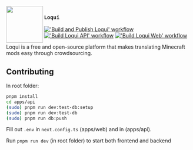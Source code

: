 <img src="./docs/assets/icon.svg" width="100px" align="left">

### `Loqui`

[!['Build and Publish Loqui' workflow](https://github.com/The-Loqui-Project/Loqui/actions/workflows/build_and_publish_image.yml/badge.svg?branch=dev)](https://github.com/The-Loqui-Project/Loqui/actions/workflows/build_and_publish_image.yml)
[!['Build Loqui API' workflow](https://github.com/The-Loqui-Project/Loqui/actions/workflows/build_api.yml/badge.svg?branch=dev)](https://github.com/The-Loqui-Project/Loqui/actions/workflows/build_api.yml)
[!['Build Loqui Web' workflow](https://github.com/The-Loqui-Project/Loqui/actions/workflows/build_web.yml/badge.svg?branch=dev)](https://github.com/The-Loqui-Project/Loqui/actions/workflows/build_web.yml)

Loqui is a free and open-source platform that makes translating Minecraft mods easy through crowdsourcing.

## Contributing

In root folder:

```sh
pnpm install
cd apps/api
(sudo) pnpm run dev:test-db:setup
(sudo) pnpm run dev:test-db
(sudo) pnpm run db:push
```

Fill out `.env` in `next.config.ts` (apps/web) and in (apps/api).

Run `pnpm run dev` (in root folder) to start both frontend and backend
